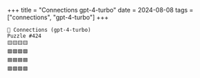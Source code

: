 +++
title = "Connections gpt-4-turbo"
date = 2024-08-08
tags = ["connections", "gpt-4-turbo"]
+++

```text
🤖 Connections (gpt-4-turbo) 
Puzzle #424
🟨🟨🟨🟨
🟩🟩🟩🟩
🟦🟦🟦🟦
🟪🟪🟪🟪
```
